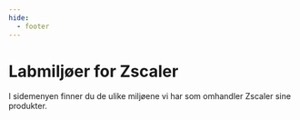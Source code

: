 ```yaml
---
hide:
  - footer
---
```

# Labmiljøer for Zscaler

I sidemenyen finner du de ulike miljøene vi har som omhandler Zscaler sine produkter.
